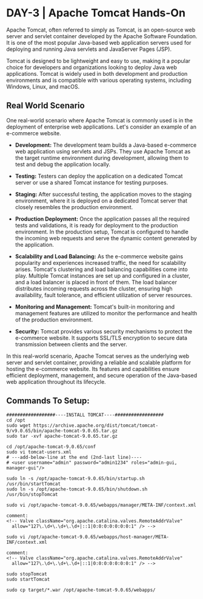 
# DAY-3 | Apache Tomcat Hands-On

Apache Tomcat, often referred to simply as Tomcat, is an open-source web server and servlet container developed by the Apache Software Foundation. It is one of the most popular Java-based web application servers used for deploying and running Java servlets and JavaServer Pages (JSP).

Tomcat is designed to be lightweight and easy to use, making it a popular choice for developers and organizations looking to deploy Java web applications. Tomcat is widely used in both development and production environments and is compatible with various operating systems, including Windows, Linux, and macOS.


## Real World Scenario

One real-world scenario where Apache Tomcat is commonly used is in the deployment of enterprise web applications. Let's consider an example of an e-commerce website.

- **Development:** The development team builds a Java-based e-commerce web application using servlets and JSPs. They use Apache Tomcat as the target runtime environment during development, allowing them to test and debug the application locally.

- **Testing:** Testers can deploy the application on a dedicated Tomcat server or use a shared Tomcat instance for testing purposes.

- **Staging:** After successful testing, the application moves to the staging environment, where it is deployed on a dedicated Tomcat server that closely resembles the production environment.

- **Production Deployment:** Once the application passes all the required tests and validations, it is ready for deployment to the production environment. In the production setup, Tomcat is configured to handle the incoming web requests and serve the dynamic content generated by the application.

- **Scalability and Load Balancing:** As the e-commerce website gains popularity and experiences increased traffic, the need for scalability arises. Tomcat's clustering and load balancing capabilities come into play. Multiple Tomcat instances are set up and configured in a cluster, and a load balancer is placed in front of them. The load balancer distributes incoming requests across the cluster, ensuring high availability, fault tolerance, and efficient utilization of server resources.

- **Monitoring and Management:** Tomcat's built-in monitoring and management features are utilized to monitor the performance and health of the production environment.

- **Security:** Tomcat provides various security mechanisms to protect the e-commerce website. It supports SSL/TLS encryption to secure data transmission between clients and the server.

In this real-world scenario, Apache Tomcat serves as the underlying web server and servlet container, providing a reliable and scalable platform for hosting the e-commerce website. Its features and capabilities ensure efficient deployment, management, and secure operation of the Java-based web application throughout its lifecycle.

## Commands To Setup:

```shell
##################----INSTALL TOMCAT----##################
cd /opt
sudo wget https://archive.apache.org/dist/tomcat/tomcat-9/v9.0.65/bin/apache-tomcat-9.0.65.tar.gz
sudo tar -xvf apache-tomcat-9.0.65.tar.gz

cd /opt/apache-tomcat-9.0.65/conf
sudo vi tomcat-users.xml
# ---add-below-line at the end (2nd-last line)----
# <user username="admin" password="admin1234" roles="admin-gui, manager-gui"/>

sudo ln -s /opt/apache-tomcat-9.0.65/bin/startup.sh /usr/bin/startTomcat
sudo ln -s /opt/apache-tomcat-9.0.65/bin/shutdown.sh /usr/bin/stopTomcat

sudo vi /opt/apache-tomcat-9.0.65/webapps/manager/META-INF/context.xml

comment:
<!-- Valve className="org.apache.catalina.valves.RemoteAddrValve"
  allow="127\.\d+\.\d+\.\d+|::1|0:0:0:0:0:0:0:1" /> -->

sudo vi /opt/apache-tomcat-9.0.65/webapps/host-manager/META-INF/context.xml

comment:
<!-- Valve className="org.apache.catalina.valves.RemoteAddrValve"
  allow="127\.\d+\.\d+\.\d+|::1|0:0:0:0:0:0:0:1" /> -->

sudo stopTomcat
sudo startTomcat

sudo cp target/*.war /opt/apache-tomcat-9.0.65/webapps/

```

